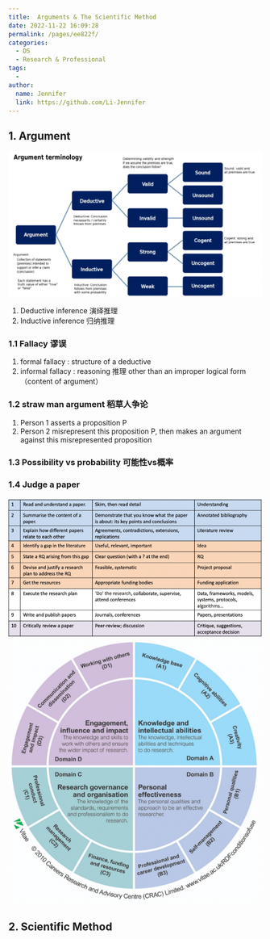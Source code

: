 ```yaml
---
title:  Arguments & The Scientific Method
date: 2022-11-22 16:09:28
permalink: /pages/ee822f/
categories:
  - DS
  - Research & Professional
tags:
  - 
author: 
  name: Jennifer
  link: https://github.com/Li-Jennifer
---
```


## 1. Argument
![](../../img/rps_argument.png)

1. Deductive inference 演绎推理
2. Inductive inference 归纳推理
### 1.1 Fallacy 谬误
1. formal fallacy : structure of a deductive 
2. informal fallacy :  reasoning 推理 other than an improper logical form （content of argument）
### 1.2 straw man argument 稻草人争论
1. Person 1 asserts a proposition P
2. Person 2 misrepresent this proposition P, then makes an argument against this misrepresented proposition
### 1.3 Possibility vs probability 可能性vs概率
### 1.4 Judge a paper
![](../../img/rps_research_process.png)
![](../../img/rps_vitea_framework.png)
## 2. Scientific Method

